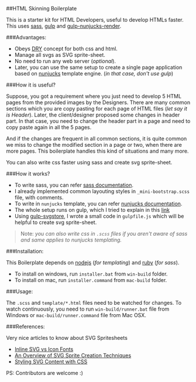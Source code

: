 

##HTML Skinning Boilerplate

This is a starter kit for HTML Developers, useful to develop HTMLs faster. This uses [sass](http://sass-lang.com/), [gulp](http://gulpjs.com/) and [gulp-nunjucks-render](https://github.com/carlosl/gulp-nunjucks-render).

###Advantages:

- Obeys [DRY](https://en.wikipedia.org/wiki/Don%27t_repeat_yourself) concept for both css and html.
- Manage all svgs as SVG sprite-sheet.
- No need to run any web server (_optional_).
- Later, you can use the same setup to create a single page application based on [nunjucks](https://mozilla.github.io/nunjucks/) template engine. (_in that case, don't use gulp_)

###How it is useful?

Suppose, you got a requirement where you just need to develop 5 HTML pages from the provided images by the Designers. There are many common sections which you are copy pasting for each page of HTML files (_let say it is Header_). Later, the client/designer proposed some changes in header part. In that case, you need to change the header part in a page and need to copy paste again in all the 5 pages. 

And if the changes are frequent in all common sections, it is quite common we miss to change the modified section in a page or two, when there are more pages. This boilerplate handles this kind of situations and many more. 

You can also write css faster using sass and create svg sprite-sheet.

###How it works?

- To write sass, you can refer [sass documentation](http://sass-lang.com/documentation/file.SASS_REFERENCE.html).
- I already implemented common layouting styles in `_mini-bootstrap.scss` file, with comments.
- To write in `nunjucks` template, you can refer [nunjucks documentation](https://mozilla.github.io/nunjucks/).
- The whole setup runs on gulp, which I tried to explain in this [link](http://stackoverflow.com/a/32228623/1577396)
- Using [gulp-svgstore](https://github.com/w0rm/gulp-svgstore), I wrote a small code in `gulpfile.js` which will be helpful to create svg sprite-sheet.

> Note: _you can also write css in `.scss` files if you aren't aware of sass and same applies to nunjucks templating._

###Installation:

This Boilerplate depends on [nodejs](https://nodejs.org/download/) (_for templating_) and [ruby](https://www.ruby-lang.org/en/downloads/) (_for sass_). 
- To install on windows, run `installer.bat` from `win-build` folder.
- To install on mac, run `installer.command` from `mac-build` folder.

###Usage:

The `.scss` and `template/*.html` files need to be watched for changes. To watch continuously, you need to run `win-build/runner.bat` file from Windows or `mac-build/runner.command` file from Mac OSX.

###References:

Very nice articles to know about SVG Spritesheets

- [Inline SVG vs Icon Fonts](https://css-tricks.com/icon-fonts-vs-svg/)
- [An Overview of SVG Sprite Creation Techniques](https://24ways.org/2014/an-overview-of-svg-sprite-creation-techniques/)
- [Styling SVG <use> Content with CSS](http://tympanus.net/codrops/2015/07/16/styling-svg-use-content-css/)

PS: Contributors are welcome :)
